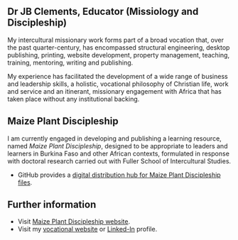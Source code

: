 ## Dr JB Clements, Educator (Missiology and Discipleship)

My intercultural missionary work forms part of a broad vocation that, over the past quarter-century, has encompassed structural engineering, desktop publishing, printing, website development, property management, teaching, training, mentoring, writing and publishing.

My experience has facilitated the development of a wide range of business and leadership skills, a holistic, vocational philosophy of Christian life, work and service and an itinerant, missionary engagement with Africa that has taken place without any institutional backing.

## Maize Plant Discipleship

I am currently engaged in developing and publishing a learning resource, named *Maize Plant Discipleship*, designed to be appropriate to leaders and learners in Burkina Faso and other African contexts, formulated in response with doctoral research carried out with Fuller School of Intercultural Studies.

- GitHub provides a [digital distribution hub for Maize Plant Discipleship files][hub].

##  Further information

- Visit [Maize Plant Discipleship website][].
- Visit my [vocational website][] or [Linked-In][] profile.


[Maize Plant Discipleship website]: http://maizeplantdiscipleship.wordpress.com
[vocational website]: http://jbclements.wordpress.com/
[Linked-In]: http://uk.linkedin.com/in/jbclements/
[@johnbrc]: http://johnbrc.github.io
[hub]: http://johnbrc.github.io/MPD-Distribution/
